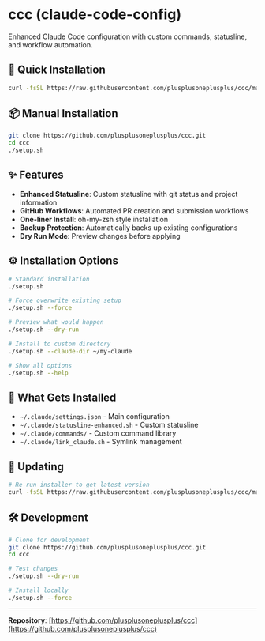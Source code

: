 # ccc (claude-code-config)

Enhanced Claude Code configuration with custom commands, statusline, and workflow automation.

## 🚀 Quick Installation

```bash
curl -fsSL https://raw.githubusercontent.com/plusplusoneplusplus/ccc/main/install.sh | bash
```

## 📦 Manual Installation

```bash
git clone https://github.com/plusplusoneplusplus/ccc.git
cd ccc
./setup.sh
```

## ✨ Features

- **Enhanced Statusline**: Custom statusline with git status and project information
- **GitHub Workflows**: Automated PR creation and submission workflows
- **One-liner Install**: oh-my-zsh style installation
- **Backup Protection**: Automatically backs up existing configurations
- **Dry Run Mode**: Preview changes before applying

## ⚙️ Installation Options

```bash
# Standard installation
./setup.sh

# Force overwrite existing setup
./setup.sh --force

# Preview what would happen
./setup.sh --dry-run

# Install to custom directory
./setup.sh --claude-dir ~/my-claude

# Show all options
./setup.sh --help
```

## 📁 What Gets Installed

- `~/.claude/settings.json` - Main configuration
- `~/.claude/statusline-enhanced.sh` - Custom statusline
- `~/.claude/commands/` - Custom command library
- `~/.claude/link_claude.sh` - Symlink management

## 🔄 Updating

```bash
# Re-run installer to get latest version
curl -fsSL https://raw.githubusercontent.com/plusplusoneplusplus/ccc/main/install.sh | bash
```

## 🛠️ Development

```bash
# Clone for development
git clone https://github.com/plusplusoneplusplus/ccc.git
cd ccc

# Test changes
./setup.sh --dry-run

# Install locally
./setup.sh --force
```

---

**Repository**: [https://github.com/plusplusoneplusplus/ccc](https://github.com/plusplusoneplusplus/ccc)
